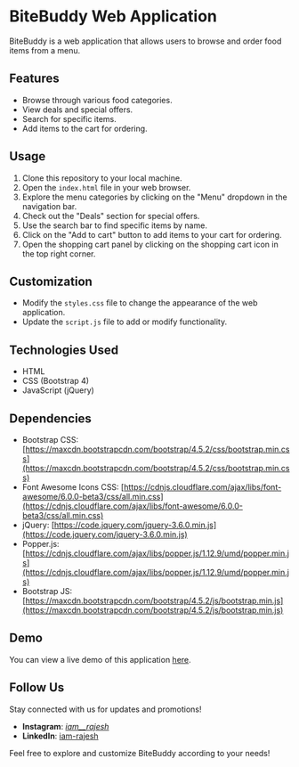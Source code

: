 # BiteBuddy Web Application

BiteBuddy is a web application that allows users to browse and order food items from a menu.

## Features

- Browse through various food categories.
- View deals and special offers.
- Search for specific items.
- Add items to the cart for ordering.

## Usage

1. Clone this repository to your local machine.
2. Open the `index.html` file in your web browser.
3. Explore the menu categories by clicking on the "Menu" dropdown in the navigation bar.
4. Check out the "Deals" section for special offers.
5. Use the search bar to find specific items by name.
6. Click on the "Add to cart" button to add items to your cart for ordering.
7. Open the shopping cart panel by clicking on the shopping cart icon in the top right corner.

## Customization

- Modify the `styles.css` file to change the appearance of the web application.
- Update the `script.js` file to add or modify functionality.

## Technologies Used

- HTML
- CSS (Bootstrap 4)
- JavaScript (jQuery)

## Dependencies

- Bootstrap CSS: [https://maxcdn.bootstrapcdn.com/bootstrap/4.5.2/css/bootstrap.min.css](https://maxcdn.bootstrapcdn.com/bootstrap/4.5.2/css/bootstrap.min.css)
- Font Awesome Icons CSS: [https://cdnjs.cloudflare.com/ajax/libs/font-awesome/6.0.0-beta3/css/all.min.css](https://cdnjs.cloudflare.com/ajax/libs/font-awesome/6.0.0-beta3/css/all.min.css)
- jQuery: [https://code.jquery.com/jquery-3.6.0.min.js](https://code.jquery.com/jquery-3.6.0.min.js)
- Popper.js: [https://cdnjs.cloudflare.com/ajax/libs/popper.js/1.12.9/umd/popper.min.js](https://cdnjs.cloudflare.com/ajax/libs/popper.js/1.12.9/umd/popper.min.js)
- Bootstrap JS: [https://maxcdn.bootstrapcdn.com/bootstrap/4.5.2/js/bootstrap.min.js](https://maxcdn.bootstrapcdn.com/bootstrap/4.5.2/js/bootstrap.min.js)

## Demo
You can view a live demo of this application [here](https://i-am-rajesh.github.io/Food-ordering-page/).

## Follow Us

Stay connected with us for updates and promotions!

- **Instagram**: [_iam__rajesh_](https://www.instagram.com/_iam__rajesh_/)
- **LinkedIn**: [iam-rajesh](https://www.linkedin.com/in/rajesh-2405-c/)

Feel free to explore and customize BiteBuddy according to your needs!
#
